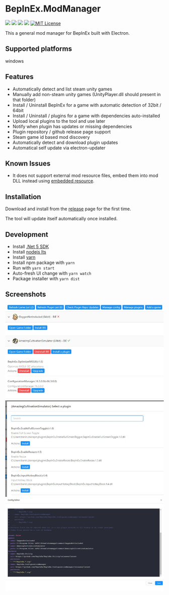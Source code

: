 # BepInEx.ModManager
[![](https://img.shields.io/github/downloads/hanabi1224/BepInEx.ModManager/total.svg)](https://github.com/hanabi1224/BepInEx.ModManager/releases)
[![](https://img.shields.io/github/downloads/hanabi1224/BepInEx.ModManager/latest/total.svg)](https://github.com/hanabi1224/BepInEx.ModManager/releases/latest)
[![](https://img.shields.io/github/v/release/hanabi1224/BepInEx.ModManager)](https://github.com/hanabi1224/BepInEx.ModManager/releases/latest)
[![](https://github.com/hanabi1224/BepInEx.ModManager/actions/workflows/main.yml/badge.svg)](https://github.com/hanabi1224/BepInEx.ModManager/actions/workflows/main.yml)
[![MIT License](https://img.shields.io/github/license/hanabi1224/BepInEx.ModManager.svg)](https://github.com/hanabi1224/BepInEx.ModManager/blob/main/LICENSE)

This a general mod manager for BepInEx built with Electron.

## Supported platforms

windows

## Features

- Automatically detect and list steam unity games
- Manually add non-steam unity games (UnityPlayer.dll should present in that folder)
- Install / Uninstall BepInEx for a game with automatic detection of 32bit / 64bit
- Install / Uninstall / plugins for a game with dependencies auto-installed
- Upload local plugins to the tool and use later
- Notify when plugin has updates or missing dependencies
- Plugin repository / github release page support
- Steam game id based mod discovery
- Automatically detect and download plugin updates
- Automatical self update via electron-updater

## Known Issues

- It does not support external mod resource files, embed them into mod DLL instead using [embedded resource](https://docs.microsoft.com/en-us/dotnet/api/system.reflection.assembly.getmanifestresourcestream?view=net-5.0#System_Reflection_Assembly_GetManifestResourceStream_System_String_).

## Installation

Download and install from the [release](https://github.com/hanabi1224/BepInEx.ModManager/releases/latest) page for the first time.

The tool will update itself automatically once installed.

## Development

<!-- - Install [.Net Framework 4.6.2 SDK](https://dotnet.microsoft.com/download/dotnet-framework/thank-you/net462-developer-pack-offline-installer) -->
- Install [.Net 5 SDK](https://dotnet.microsoft.com/download/dotnet/5.0)
- Install [nodejs lts](https://nodejs.org/en/)
- Install [yarn](https://classic.yarnpkg.com/en/docs/install#windows-stable)
- Install npm package with ```yarn```
- Run with ```yarn start```
- Auto-fresh UI change with ```yarn watch```
- Package installer with ```yarn dist```

## Screenshots

![ss1](doc/screenshots/ss1.jpg)
![ss2](doc/screenshots/ss2.jpg)
![ss3](doc/screenshots/ss3.jpg)
